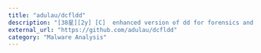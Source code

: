```yaml
---
title: "adulau/dcfldd"
description: "[38星][2y] [C]  enhanced version of dd for forensics and security"
external_url: "https://github.com/adulau/dcfldd"
category: "Malware Analysis"
---
```

